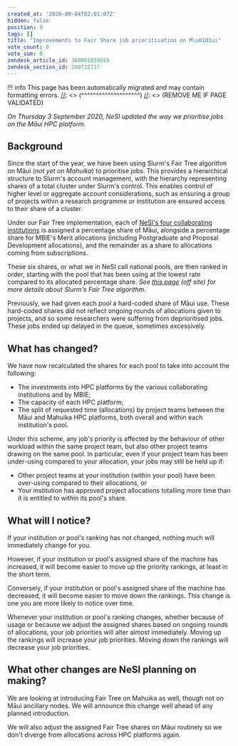 ```yaml
---
created_at: '2020-09-04T02:01:07Z'
hidden: false
position: 9
tags: []
title: "Improvements to Fair Share job prioritisation on M\u0101ui"
vote_count: 0
vote_sum: 0
zendesk_article_id: 360001829555
zendesk_section_id: 200732737
---
```




[//]: <> (REMOVE ME IF PAGE VALIDATED)
[//]: <> (vvvvvvvvvvvvvvvvvvvv)
!!! info
    This page has been automatically migrated and may contain formatting errors.
[//]: <> (^^^^^^^^^^^^^^^^^^^^)
[//]: <> (REMOVE ME IF PAGE VALIDATED)

*On Thursday 3 September 2020, NeSI updated the way we prioritise jobs
on the Māui HPC platform.*

## Background

Since the start of the year, we have been using Slurm's Fair Tree
algorithm on Māui (*not yet on Mahuika*) to prioritise jobs. This
provides a hierarchical structure to Slurm's account management, with
the hierarchy representing shares of a total cluster under Slurm's
control. This enables control of higher level or aggregate account
considerations, such as ensuring a group of projects within a research
programme or institution are ensured access to their share of a cluster.

Under our Fair Tree implementation, each of [NeSI's four collaborating
institutions](https://www.nesi.org.nz/about-us) is assigned a percentage
share of Māui, alongside a percentage share for MBIE's Merit allocations
(including Postgraduate and Proposal Development allocations), and the
remainder as a share to allocations coming from subscriptions.

These six shares, or what we in NeSI call national pools, are then
ranked in order, starting with the pool that has been using at the
lowest rate compared to its allocated percentage share. *See [this
page](https://slurm.schedmd.com/fair_tree.html) (off site) for more
details about Slurm's Fair Tree algorithm.*

Previously, we had given each pool a hard-coded share of Māui use. These
hard-coded shares did not reflect ongoing rounds of allocations given to
projects, and so some researchers were suffering from deprioritised
jobs. These jobs ended up delayed in the queue, sometimes excessively.

## What has changed?

We have now recalculated the shares for each pool to take into account
the following:

-   The investments into HPC platforms by the various collaborating
    institutions and by MBIE;
-   The capacity of each HPC platform;
-   The split of requested time (allocations) by project teams between
    the Māui and Mahuika HPC platforms, both overall and within each
    institution's pool.

Under this scheme, any job's priority is affected by the behaviour of
other workload within the same project team, but also other project
teams drawing on the same pool. In particular, even if your project team
has been under-using compared to your allocation, your jobs may still be
held up if:

-   Other project teams at your institution (within your pool) have been
    over-using compared to their allocations, or
-   Your institution has approved project allocations totalling more
    time than it is entitled to within its pool's share.

## What will I notice?

If your institution or pool's ranking has not changed, nothing much will
immediately change for you.

However, if your institution or pool's assigned share of the machine has
increased, it will become easier to move up the priority rankings, at
least in the short term.

Conversely, if your institution or pool's assigned share of the machine
has decreased, it will become easier to move down the rankings. This
change is one you are more likely to notice over time.

Whenever your institution or pool's ranking changes, whether because of
usage or because we adjust the assigned shares based on ongoing rounds
of allocations, your job priorities will alter almost immediately.
Moving up the rankings will increase your job priorities. Moving down
the rankings will decrease your job priorities.

## What other changes are NeSI planning on making?

We are looking at introducing Fair Tree on Mahuika as well, though not
on Māui ancillary nodes. We will announce this change well ahead of any
planned introduction.

We will also adjust the assigned Fair Tree shares on Māui routinely so
we don't diverge from allocations across HPC platforms again.
